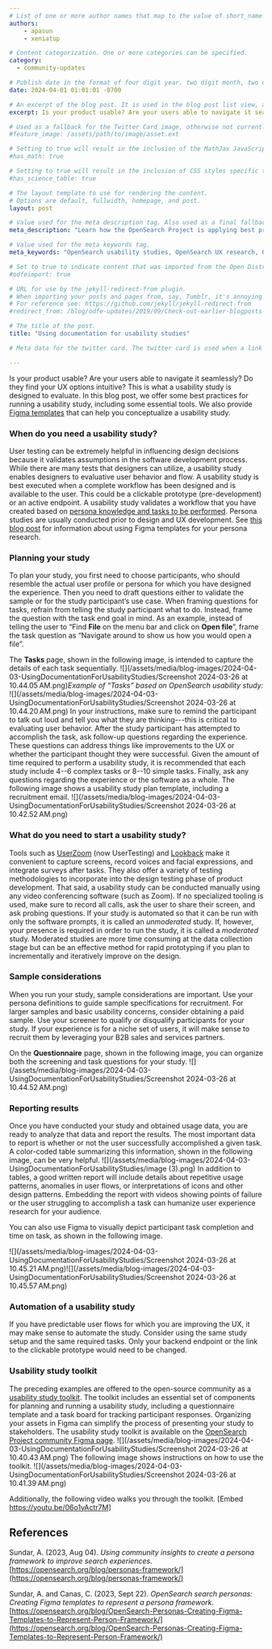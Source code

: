 ```yaml
---
# List of one or more author names that map to the value of short_name in site.community_members. See the content in the _community_members collection for reference.
authors: 
    - apasun
    - xeniatup

# Content categorization. One or more categories can be specified. 
category:
  - community-updates

# Publish date in the format of four digit year, two digit month, two digit day, hour, minute, second, and timezone offset; e.g., 2021-04-12 01:01:01 -0700
date: 2024-04-01 01:01:01 -0700

# An excerpt of the blog post. It is used in the blog post list view, and in the home page what's new list of N most recent blog posts. It is also used as a fallback value for the twittercard:description field if not explictly defined in the front matter.
excerpt: Is your product usable? Are your users able to navigate it seamlessly? Do they find your UX options intuitive? This is what a usability study is designed to evaluate. In this blog post, we offer some best practices for running a usability study, including some essential tools. 

# Used as a fallback for the Twitter Card image, otherwise not currently used. Is only present in content up to June 3, 2021.
#feature_image: /assets/path/to/image/asset.ext

# Setting to true will result in the inclusion of the MathJax JavaScript library for rendering math equations. For reference see: _includes/include-mathjax.html.
#has_math: true

# Setting to true will result in the inclusion of CSS styles specific to using borders for the table, for table header cells, and table data cells. scientific data tables. For reference see: _includes/science-table-styles.html.
#has_science_table: true

# The layout template to use for rendering the content.
# Options are default, fullwidth, homepage, and post.
layout: post

# Value used for the meta description tag. Also used as a final fallback value for the Twitter Card description field after the excerpt property.
meta_description: "Learn how the OpenSearch Project is applying best practices to help designers conduct basic usability studies for their design flows using Figma templates and essential tools." 

# Value used for the meta keywords tag.
meta_keywords: "OpenSearch usability studies, OpenSearch UX research, OpenSearch documentation"

# Set to true to indicate content that was imported from the Open Distro For Elasticsearch blog.
#odfeimport: true

# URL for use by the jekyll-redirect-from plugin.
# When importing your posts and pages from, say, Tumblr, it's annoying and impractical to create new pages in the proper subdirectories so they, e.g. /post/123456789/my-slug-that-is-often-incompl, redirect to the new post URL.
# For reference see: https://github.com/jekyll/jekyll-redirect-from
#redirect_from: /blog/odfe-updates/2019/09/Check-out-earlier-blogposts-on-Open-Distro-for-Elasticsearch/

# The title of the post.
title: "Using documentation for usability studies"

# Meta data for the twitter card. The twitter card is used when a link to the blog post is shared on twitter. The twitter card is also used by other social media sites when a link to the blog post is shared on those sites. The twitter card is also used by search engines when a link to the blog post is shared on those sites.

---
```


Is your product usable? Are your users able to navigate it seamlessly? Do they find your UX options intuitive? This is what a usability study is designed to evaluate. In this blog post, we offer some best practices for running a usability study, including some essential tools. We also provide [Figma templates](https://www.figma.com/community/file/1354537053014589491/opensearch-uxr-usability-study-kit) that can help you conceptualize a usability study.

### When do you need a usability study?

User testing can be extremely helpful in influencing design decisions because it validates assumptions in the software development process. While there are many tests that designers can utilize, a usability study enables designers to evaluative user behavior and flow. A usability study is best executed when a complete workflow has been designed and is available to the user. This could be a clickable prototype (pre-development) or an active endpoint. A usability study validates a workflow that you have created based on [persona knowledge and tasks to be performed](https://opensearch.org/blog/personas-framework/). Persona studies are usually conducted prior to design and UX development. See [this blog post](https://opensearch.org/blog/OpenSearch-Personas-Creating-Figma-Templates-to-Represent-Person-Framework/) for information about using Figma templates for your persona research. 

### Planning your study

To plan your study, you first need to choose participants, who should resemble the actual user profile or persona for which you have designed the experience. Then you need to draft questions either to validate the sample or for the study participant’s use case. When framing questions for tasks, refrain from telling the study participant what to do. Instead, frame the question with the task end goal in mind. As an example, instead of telling the user to “Find **File** on the menu bar and click on **Open file**”, frame the task question as “Navigate around to show us how you would open a file”. 

The **Tasks** page, shown in the following image, is intended to capture the details of each task sequentially.
![](/assets/media/blog-images/2024-04-03-UsingDocumentationForUsabilityStudies/Screenshot 2024-03-26 at 10.44.05 AM.png)*Example of “Tasks” based on OpenSearch usability study:*
![](/assets/media/blog-images/2024-04-03-UsingDocumentationForUsabilityStudies/Screenshot 2024-03-26 at 10.44.20 AM.png)
In your instructions, make sure to remind the participant to talk out loud and tell you what they are thinking---this is critical to evaluating user behavior. After the study participant has attempted to accomplish the task, ask follow-up questions regarding the experience. These questions can address things like improvements to the UX or whether the participant thought they were successful. Given the amount of time required to perform a usability study, it is recommended that each study include 4--6 complex tasks or 8--10 simple tasks. Finally, ask any questions regarding the experience or the software as a whole. The following image shows a usability study plan template, including a recruitment email.
![](/assets/media/blog-images/2024-04-03-UsingDocumentationForUsabilityStudies/Screenshot 2024-03-26 at 10.42.52 AM.png)

### What do you need to start a usability study?

Tools such as [UserZoom](https://www.usertesting.com/platform/userzoom) (now UserTesting) and [Lookback](https://www.lookback.com/) make it convenient to capture screens, record voices and facial expressions, and integrate surveys after tasks. They also offer a variety of testing methodologies to incorporate into the design testing phase of product development. That said, a usability study can be conducted manually using any video conferencing software (such as Zoom). If no specialized tooling is used, make sure to record all calls, ask the user to share their screen, and ask probing questions. If your study is automated so that it can be run with only the software prompts, it is called an *unmoderated* study. If, however, your presence is required in order to run the study, it is called a *moderated* study. Moderated studies are more time consuming at the data collection stage but can be an effective method for rapid prototyping if you plan to incrementally and iteratively improve on the design. 


### Sample considerations

When you run your study, sample considerations are important. Use your persona definitions to guide sample specifications for recruitment. For larger samples and basic usability concerns, consider obtaining a paid sample. Use your screener to qualify or disqualify participants for your study. If your experience is for a niche set of users, it will make sense to recruit them by leveraging your B2B sales and services partners.

On the **Questionnaire** page, shown in the following image, you can organize both the screening and task questions for your study.
![](/assets/media/blog-images/2024-04-03-UsingDocumentationForUsabilityStudies/Screenshot 2024-03-26 at 10.44.52 AM.png)
### Reporting results

Once you have conducted your study and obtained usage data, you are ready to analyze that data and report the results. The most important data to report is whether or not the user successfully accomplished a given task. A color-coded table summarizing this information, shown in the following image, can be very helpful. 
![](/assets/media/blog-images/2024-04-03-UsingDocumentationForUsabilityStudies/image (3).png)
In addition to tables, a good written report will include details about repetitive usage patterns, anomalies in user flows, or interpretations of icons and other design patterns. Embedding the report with videos showing points of failure or the user struggling to accomplish a task can humanize user experience research for your audience. 

You can also use Figma to visually depict participant task completion and time on task, as shown in the following image.

![](/assets/media/blog-images/2024-04-03-UsingDocumentationForUsabilityStudies/Screenshot 2024-03-26 at 10.45.21 AM.png)![](/assets/media/blog-images/2024-04-03-UsingDocumentationForUsabilityStudies/Screenshot 2024-03-26 at 10.45.57 AM.png)

### Automation of a usability study

If you have predictable user flows for which you are improving the UX, it may make sense to automate the study. Consider using the same study setup and the same required tasks. Only your backend endpoint or the link to the clickable prototype would need to be changed. 


### Usability study toolkit

The preceding examples are offered to the open-source community as a [usability study toolkit](https://www.figma.com/community/file/1354537053014589491). The toolkit includes an essential set of components for planning and running a usability study, including a questionnaire template and a task board for tracking participant responses. Organizing your assets in Figma can simplify the process of presenting your study to stakeholders. The usability study toolkit is available on the [OpenSearch Project community Figma page](https://www.figma.com/@OpenSearch). 
![](/assets/media/blog-images/2024-04-03-UsingDocumentationForUsabilityStudies/Screenshot 2024-03-26 at 10.40.43 AM.png)
The following image shows instructions on how to use the toolkit.
![](/assets/media/blog-images/2024-04-03-UsingDocumentationForUsabilityStudies/Screenshot 2024-03-26 at 10.41.39 AM.png)

Additionally, the following video walks you through the toolkit.
[Embed https://youtu.be/06o1yActr7M]

## References

Sundar, A. (2023, Aug 04). *Using community insights to create a persona framework to improve search experiences.* [https://opensearch.org/blog/personas-framework/](https://opensearch.org/blog/personas-framework/)

Sundar, A. and Canas, C. (2023, Sept 22). *OpenSearch search personas: Creating Figma templates to represent a persona framework.* [https://opensearch.org/blog/OpenSearch-Personas-Creating-Figma-Templates-to-Represent-Person-Framework/](https://opensearch.org/blog/OpenSearch-Personas-Creating-Figma-Templates-to-Represent-Person-Framework/) 
